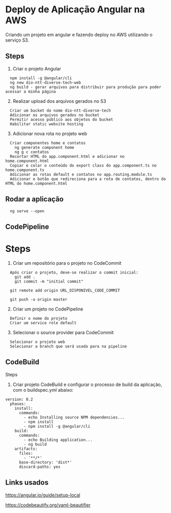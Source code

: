 # Deploy de Aplicação Angular na AWS
Criando um projeto em angular e fazendo deploy no AWS utilizando o serviço S3.

## Steps
1. Criar o projeto Angular
```
  npm install -g @angular/cli
  ng new dio-ntt-diverse-tech-web
  ng build - gerar arquivos para distribuir para produção para poder acessar a minha página
```

2. Realizar upload dos arquivos gerados no S3
```
  Criar um bucket do nome dio-ntt-diverse-tech
  Adicionar os arquivos gerados no bucket
  Permitir acesso público aos objetos do bucket
  Habilitar static website hosting
```

3. Adicionar nova rota no projeto web
```
  Criar componentes home e contatos
    ng generate component home
    ng g c contatos
  Recortar HTML do app.component.html e adicionar no home.component.html
  Copiar e colar o conteúdo do export class do app.component.ts no home.component.ts
  Adicionar as rotas default e contatos no app.routing.module.ts
  Adicionar o botão que redireciona para a rota de contatos, dentro do HTML do home.component.html
```

## Rodar a aplicação
```
  ng serve --open
```

## CodePipeline

# Steps
1. Criar um repositório para o projeto no CodeCommit
```
  Após criar o projeto, deve-se realizar o commit inicial: 
    git add .  
    git commit -m "initial commit"

  git remote add origin URL_DISPONIVEL_CODE_COMMIT

  git push -u origin master
```

2. Criar um projeto no CodePipeline
```
  Definir o nome do projeto
  Criar um service role default
```

3. Selecionar o source provider para CodeCommit
```
  Selecionar o projeto web
  Selecionar a branch que será usada para na pipeline
```

## CodeBuild
Steps
1. Criar projeto CodeBuild e configurar o processo de build da aplicação, com o buildspec.yml abaixo:

```
version: 0.2
  phases:
    install: 
      commands: 
        - echo Installing source NPM dependencies...
        - npm install
        - npm install -g @angular/cli
    build: 
      commands:
        - echo Building application...
        - ng build
    artifacts:
      files:
        - '**/*'
      base-directory: 'dist*'
      discard-paths: yes
```

## Links usados
  https://angular.io/guide/setup-local

  https://codebeautify.org/yaml-beautifier

